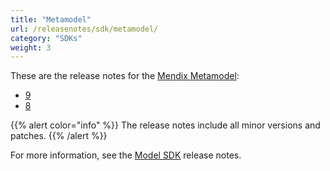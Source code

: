 ```yaml
---
title: "Metamodel"
url: /releasenotes/sdk/metamodel/
category: "SDKs"
weight: 3
---
```


These are the release notes for the [Mendix Metamodel](/apidocs-mxsdk/mxsdk/mendix-metamodel/):

* [9](/releasenotes/sdk/metamodel-9/)
* [8](/releasenotes/sdk/metamodel-8/)

{{% alert color="info" %}}
The release notes include all minor versions and patches.
{{% /alert %}}

For more information, see the [Model SDK](/releasenotes/sdk/model-sdk/) release notes.
